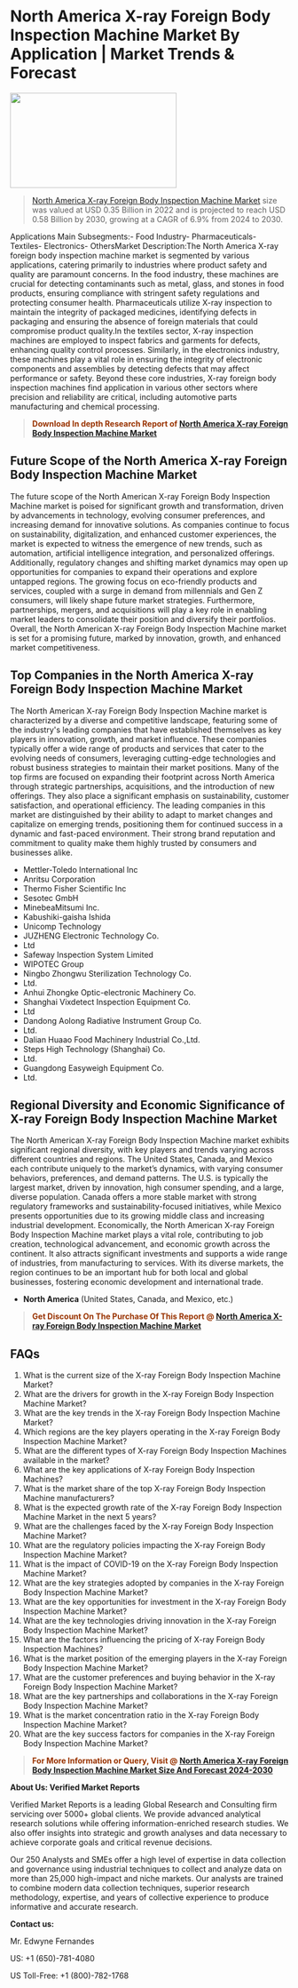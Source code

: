 <p><h1>North America X-ray Foreign Body Inspection Machine Market By Application | Market Trends & Forecast</h1><p><img class="aligncenter size-medium wp-image-105565" src="https://ffe5etoiles.com/wp-content/uploads/2025/01/MST7-300x171.png" alt="" width="300" height="171" /></p><blockquote><p><a href="https://www.verifiedmarketreports.com/download-sample/?rid=214354&utm_source=Github-NA&utm_medium=378" target="_blank">North America X-ray Foreign Body Inspection Machine Market</a> size was valued at USD 0.35 Billion in 2022 and is projected to reach USD 0.58 Billion by 2030, growing at a CAGR of 6.9% from 2024 to 2030.</p></blockquote>Applications Main Subsegments:- Food Industry- Pharmaceuticals- Textiles- Electronics- OthersMarket Description:The North America X-ray foreign body inspection machine market is segmented by various applications, catering primarily to industries where product safety and quality are paramount concerns. In the food industry, these machines are crucial for detecting contaminants such as metal, glass, and stones in food products, ensuring compliance with stringent safety regulations and protecting consumer health. Pharmaceuticals utilize X-ray inspection to maintain the integrity of packaged medicines, identifying defects in packaging and ensuring the absence of foreign materials that could compromise product quality.In the textiles sector, X-ray inspection machines are employed to inspect fabrics and garments for defects, enhancing quality control processes. Similarly, in the electronics industry, these machines play a vital role in ensuring the integrity of electronic components and assemblies by detecting defects that may affect performance or safety. Beyond these core industries, X-ray foreign body inspection machines find application in various other sectors where precision and reliability are critical, including automotive parts manufacturing and chemical processing.</p><blockquote><p><span style="color: #993300;"><strong>Download In depth Research Report of <a href="https://www.verifiedmarketreports.com/download-sample/?rid=214354&utm_source=Github-NA&utm_medium=378">North America X-ray Foreign Body Inspection Machine Market</a></strong></span></p></blockquote><h2>Future Scope of the North America X-ray Foreign Body Inspection Machine Market</h2><p>The future scope of the North American X-ray Foreign Body Inspection Machine market is poised for significant growth and transformation, driven by advancements in technology, evolving consumer preferences, and increasing demand for innovative solutions. As companies continue to focus on sustainability, digitalization, and enhanced customer experiences, the market is expected to witness the emergence of new trends, such as automation, artificial intelligence integration, and personalized offerings. Additionally, regulatory changes and shifting market dynamics may open up opportunities for companies to expand their operations and explore untapped regions. The growing focus on eco-friendly products and services, coupled with a surge in demand from millennials and Gen Z consumers, will likely shape future market strategies. Furthermore, partnerships, mergers, and acquisitions will play a key role in enabling market leaders to consolidate their position and diversify their portfolios. Overall, the North American X-ray Foreign Body Inspection Machine market is set for a promising future, marked by innovation, growth, and enhanced market competitiveness.</p><h2>Top Companies in the North America X-ray Foreign Body Inspection Machine Market</h2><p>The North American X-ray Foreign Body Inspection Machine market is characterized by a diverse and competitive landscape, featuring some of the industry's leading companies that have established themselves as key players in innovation, growth, and market influence. These companies typically offer a wide range of products and services that cater to the evolving needs of consumers, leveraging cutting-edge technologies and robust business strategies to maintain their market positions. Many of the top firms are focused on expanding their footprint across North America through strategic partnerships, acquisitions, and the introduction of new offerings. They also place a significant emphasis on sustainability, customer satisfaction, and operational efficiency. The leading companies in this market are distinguished by their ability to adapt to market changes and capitalize on emerging trends, positioning them for continued success in a dynamic and fast-paced environment. Their strong brand reputation and commitment to quality make them highly trusted by consumers and businesses alike.</p><p><ul><li>Mettler-Toledo International Inc </li><li> Anritsu Corporation </li><li> Thermo Fisher Scientific Inc </li><li> Sesotec GmbH </li><li> MinebeaMitsumi Inc. </li><li> Kabushiki-gaisha Ishida </li><li> Unicomp Technology </li><li> JUZHENG Electronic Technology Co. </li><li> Ltd </li><li> Safeway Inspection System Limited </li><li> WIPOTEC Group </li><li> Ningbo Zhongwu Sterilization Technology Co. </li><li> Ltd. </li><li> Anhui Zhongke Optic-electronic Machinery Co. </li><li> Shanghai Vixdetect Inspection Equipment Co. </li><li> Ltd </li><li> Dandong Aolong Radiative Instrument Group Co. </li><li> Ltd. </li><li> Dalian Huaao Food Machinery Industrial Co.,Ltd. </li><li> Steps High Technology (Shanghai) Co. </li><li> Ltd. </li><li> Guangdong Easyweigh Equipment Co. </li><li> Ltd.</li></ul></p><h2>Regional Diversity and Economic Significance of X-ray Foreign Body Inspection Machine Market</h2><p>The North American X-ray Foreign Body Inspection Machine market exhibits significant regional diversity, with key players and trends varying across different countries and regions. The United States, Canada, and Mexico each contribute uniquely to the market’s dynamics, with varying consumer behaviors, preferences, and demand patterns. The U.S. is typically the largest market, driven by innovation, high consumer spending, and a large, diverse population. Canada offers a more stable market with strong regulatory frameworks and sustainability-focused initiatives, while Mexico presents opportunities due to its growing middle class and increasing industrial development. Economically, the North American X-ray Foreign Body Inspection Machine market plays a vital role, contributing to job creation, technological advancement, and economic growth across the continent. It also attracts significant investments and supports a wide range of industries, from manufacturing to services. With its diverse markets, the region continues to be an important hub for both local and global businesses, fostering economic development and international trade.</p><ul> <li><strong>North America</strong> (United States, Canada, and Mexico, etc.)</li></ul><blockquote><p><span style="color: #993300;"><strong>Get Discount On The Purchase Of This Report @ <a href="https://www.verifiedmarketreports.com/ask-for-discount/?rid=214354&utm_source=Github-NA&utm_medium=378">North America X-ray Foreign Body Inspection Machine Market</a></strong></span></p></blockquote><h2>FAQs</h2><p><ol> <li>What is the current size of the X-ray Foreign Body Inspection Machine Market?</div><div></li> <li>What are the drivers for growth in the X-ray Foreign Body Inspection Machine Market?</div><div></li> <li>What are the key trends in the X-ray Foreign Body Inspection Machine Market?</div><div></li> <li>Which regions are the key players operating in the X-ray Foreign Body Inspection Machine Market?</div><div></li> <li>What are the different types of X-ray Foreign Body Inspection Machines available in the market?</div><div></li> <li>What are the key applications of X-ray Foreign Body Inspection Machines?</div><div></li> <li>What is the market share of the top X-ray Foreign Body Inspection Machine manufacturers?</div><div></li> <li>What is the expected growth rate of the X-ray Foreign Body Inspection Machine Market in the next 5 years?</div><div></li> <li>What are the challenges faced by the X-ray Foreign Body Inspection Machine Market?</div><div></li> <li>What are the regulatory policies impacting the X-ray Foreign Body Inspection Machine Market?</div><div></li> <li>What is the impact of COVID-19 on the X-ray Foreign Body Inspection Machine Market?</div><div></li> <li>What are the key strategies adopted by companies in the X-ray Foreign Body Inspection Machine Market?</div><div></li> <li>What are the key opportunities for investment in the X-ray Foreign Body Inspection Machine Market?</div><div></li> <li>What are the key technologies driving innovation in the X-ray Foreign Body Inspection Machine Market?</div><div></li> <li>What are the factors influencing the pricing of X-ray Foreign Body Inspection Machines?</div><div></li> <li>What is the market position of the emerging players in the X-ray Foreign Body Inspection Machine Market?</div><div></li> <li>What are the customer preferences and buying behavior in the X-ray Foreign Body Inspection Machine Market?</div><div></li> <li>What are the key partnerships and collaborations in the X-ray Foreign Body Inspection Machine Market?</div><div></li> <li>What is the market concentration ratio in the X-ray Foreign Body Inspection Machine Market?</div><div></li> <li>What are the key success factors for companies in the X-ray Foreign Body Inspection Machine Market?</div><div></li></ol></p><blockquote><p><span style="color: #993300;"><strong>For More Information or Query, Visit @ <a href="https://www.verifiedmarketreports.com/product/x-ray-foreign-body-inspection-machine-market/">North America X-ray Foreign Body Inspection Machine Market Size And Forecast 2024-2030</a></strong></span></p></blockquote><p><strong>About Us: Verified Market Reports</strong></p><p>Verified Market Reports is a leading Global Research and Consulting firm servicing over 5000+ global clients. We provide advanced analytical research solutions while offering information-enriched research studies. We also offer insights into strategic and growth analyses and data necessary to achieve corporate goals and critical revenue decisions.</p><p>Our 250 Analysts and SMEs offer a high level of expertise in data collection and governance using industrial techniques to collect and analyze data on more than 25,000 high-impact and niche markets. Our analysts are trained to combine modern data collection techniques, superior research methodology, expertise, and years of collective experience to produce informative and accurate research.</p><p><strong>Contact us:</strong></p><p>Mr. Edwyne Fernandes</p><p>US: +1 (650)-781-4080</p><p>US Toll-Free: +1 (800)-782-1768</p>

